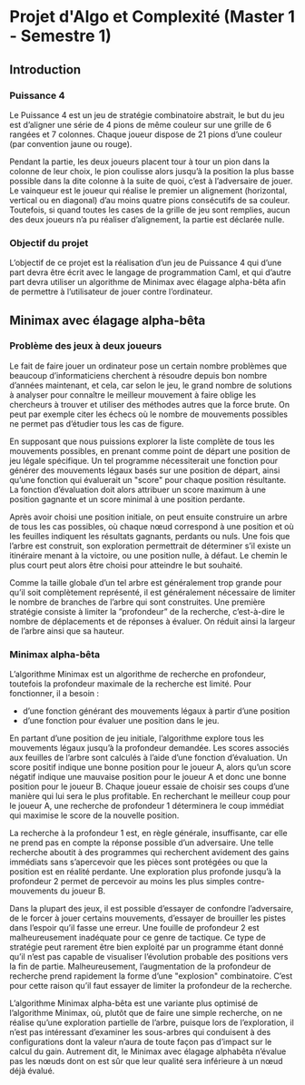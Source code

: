 # Projet d'Algo et Complexité (Master 1 - Semestre 1)

## Introduction

### Puissance 4

Le Puissance 4 est un jeu de stratégie combinatoire abstrait, le but du jeu est d’aligner une série de 4 pions de même couleur sur une grille de 6 rangées et 7 colonnes. Chaque joueur dispose de 21 pions d’une couleur (par convention jaune ou rouge).

Pendant la partie, les deux joueurs placent tour à tour un pion dans la colonne de leur choix, le pion coulisse alors jusqu’à la position la plus basse possible dans la dite colonne à la suite de quoi, c’est à l’adversaire de jouer. Le vainqueur est le joueur qui réalise le premier un alignement (horizontal, vertical ou en diagonal) d’au moins quatre pions consécutifs de sa couleur. Toutefois, si quand toutes les cases de la grille de jeu sont remplies, aucun des deux joueurs n’a pu réaliser d’alignement, la partie est déclarée nulle.

### Objectif du projet

L’objectif de ce projet est la réalisation d’un jeu de Puissance 4 qui d’une part devra être écrit avec le langage de programmation Caml, et qui d’autre part devra utiliser un algorithme de Minimax avec élagage alpha-bêta afin de permettre à l’utilisateur de jouer contre l’ordinateur.

## Minimax avec élagage alpha-bêta

### Problème des jeux à deux joueurs

Le fait de faire jouer un ordinateur pose un certain nombre problèmes que beaucoup d’informaticiens cherchent à résoudre depuis bon nombre d’années maintenant, et cela, car selon le jeu, le grand nombre de solutions à analyser pour connaître le meilleur mouvement à faire oblige les chercheurs à trouver et utiliser des méthodes autres que la force brute. On peut par exemple citer les échecs où le nombre de mouvements possibles ne permet pas d’étudier tous les cas de figure.

En supposant que nous puissions explorer la liste complète de tous les mouvements possibles, en prenant comme point de départ une position de jeu légale spécifique. Un tel programme nécessiterait une fonction pour générer des mouvements légaux basés sur une position de départ, ainsi qu’une fonction qui évaluerait un "score" pour chaque position résultante. La fonction d’évaluation doit alors attribuer un score maximum à une position gagnante et un score minimal à une position perdante.

Après avoir choisi une position initiale, on peut ensuite construire un arbre de tous les cas possibles, où chaque nœud correspond à une position et où les feuilles indiquent les résultats gagnants, perdants ou nuls. Une fois que l’arbre est construit, son exploration permettrait de déterminer s’il existe un itinéraire menant à la victoire, ou une position nulle, à défaut. Le chemin le plus court peut alors être choisi pour atteindre le but souhaité.

Comme la taille globale d’un tel arbre est généralement trop grande pour qu’il soit complètement représenté, il est généralement nécessaire de limiter le nombre de branches de l’arbre qui sont construites. Une première stratégie consiste à limiter la ”profondeur” de la recherche, c’est-à-dire le nombre de déplacements et de réponses à évaluer. On réduit ainsi la largeur de l’arbre ainsi que sa hauteur.

### Minimax alpha-bêta

L’algorithme Minimax est un algorithme de recherche en profondeur, toutefois la profondeur maximale de la recherche est limité. Pour fonctionner, il a besoin :
* d’une fonction générant des mouvements légaux à partir d’une position
* d’une fonction pour évaluer une position dans le jeu.

En partant d’une position de jeu initiale, l’algorithme explore tous les mouvements légaux jusqu’à la profondeur demandée. Les scores associés aux feuilles de l’arbre sont calculés à l’aide d’une fonction d’évaluation. Un score positif indique une bonne position pour le joueur A, alors qu’un score négatif indique une mauvaise position pour le joueur A et donc une bonne position pour le joueur B. Chaque joueur essaie de choisir ses coups d’une manière qui lui sera le plus profitable. En recherchant le meilleur coup pour le joueur A, une recherche de profondeur 1 déterminera le coup immédiat qui maximise le score de la nouvelle position.

La recherche à la profondeur 1 est, en règle générale, insuffisante, car elle ne prend pas en compte la réponse possible d’un adversaire. Une telle recherche aboutit à des programmes qui recherchent avidement des gains immédiats sans s’apercevoir que les pièces sont protégées ou que la position est en réalité perdante. Une exploration plus profonde jusqu’à la profondeur 2 permet de percevoir au moins les plus simples contre-mouvements du joueur B.

Dans la plupart des jeux, il est possible d’essayer de confondre l’adversaire, de le forcer à jouer certains mouvements, d’essayer de brouiller les pistes dans l’espoir qu’il fasse une erreur. Une fouille de profondeur 2 est malheureusement inadéquate pour ce genre de tactique. Ce type de stratégie peut rarement être bien exploité par un programme étant donné qu’il n’est pas capable de visualiser l’évolution probable des positions vers la fin de partie. Malheureusement, l’augmentation de la profondeur de recherche prend rapidement la forme d’une "explosion" combinatoire. C’est pour cette raison qu’il faut essayer de limiter la profondeur de la recherche.

L’algorithme Minimax alpha-bêta est une variante plus optimisé de l’algorithme Minimax, où, plutôt que de faire une simple recherche, on ne réalise qu’une exploration partielle de l’arbre,  puisque lors de l’exploration, il n’est pas intéressant d’examiner les sous-arbres qui conduisent à des configurations dont la valeur n’aura de toute façon pas d’impact sur le calcul du gain. Autrement dit, le Minimax avec élagage alphabêta n’évalue pas les nœuds dont on est sûr que leur qualité sera inférieure à un nœud déjà évalué.